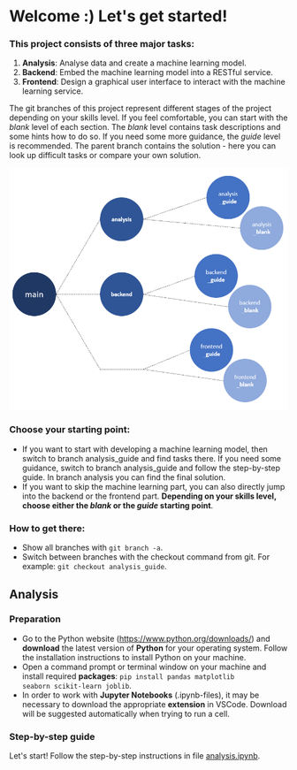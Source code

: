 # Welcome :) Let's get started!

### This project consists of three major tasks:
1) **Analysis**: Analyse data and create a machine learning model.
2) **Backend**: Embed the machine learning model into a RESTful service.
3) **Frontend**: Design a graphical user interface to interact with the machine learning service.

The git branches of this project represent different stages of the project depending on your skills level. If you feel comfortable, you can start with the *blank* level of each section. The *blank* level contains task descriptions and some hints how to do so. If you need some more guidance, the *guide* level is recommended. The parent branch contains the solution - here you can look up difficult tasks or compare your own solution.

![](./images/git_branches.PNG)

### Choose your starting point: 
- If you want to start with developing a machine learning model, then switch to branch analysis_guide and find tasks there. If you need some guidance, switch to branch analysis_guide and follow the step-by-step guide. In branch analysis you can find the final solution. 
- If you want to skip the machine learning part, you can also directly jump into the backend or the frontend part. **Depending on your skills level, choose either the *blank* or the *guide* starting point**.


### How to get there:
- Show all branches with <code>git branch -a</code>.
- Switch between branches with the checkout command from git. For example: <code>git checkout analysis_guide</code>.


## Analysis
### Preparation
- Go to the Python website (https://www.python.org/downloads/) and **download** the latest version of **Python** for your operating system. Follow the installation instructions to install Python on your machine.
- Open a command prompt or terminal window on your machine and install required **packages**: <code>pip install pandas matplotlib seaborn scikit-learn joblib</code>.
- In order to work with **Jupyter Notebooks** (.ipynb-files), it may be necessary to download the appropriate **extension** in VSCode. Download will be suggested automatically when trying to run a cell.

### Step-by-step guide
Let's start! Follow the step-by-step instructions in file [analysis.ipynb](./backend/analysis/analysis.ipynb).